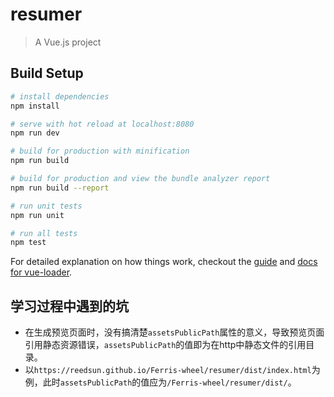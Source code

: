 # resumer

> A Vue.js project

## Build Setup

``` bash
# install dependencies
npm install

# serve with hot reload at localhost:8080
npm run dev

# build for production with minification
npm run build

# build for production and view the bundle analyzer report
npm run build --report

# run unit tests
npm run unit

# run all tests
npm test
```

For detailed explanation on how things work, checkout the [guide](http://vuejs-templates.github.io/webpack/) and [docs for vue-loader](http://vuejs.github.io/vue-loader).

## 学习过程中遇到的坑
- 在生成预览页面时，没有搞清楚`assetsPublicPath`属性的意义，导致预览页面引用静态资源错误，`assetsPublicPath`的值即为在http中静态文件的引用目录。
- 以`https://reedsun.github.io/Ferris-wheel/resumer/dist/index.html`为例，此时`assetsPublicPath`的值应为`/Ferris-wheel/resumer/dist/`。